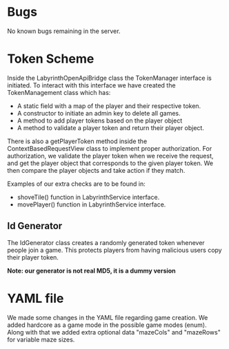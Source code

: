 # Bugs
No known bugs remaining in the server.

# Token Scheme
Inside the LabyrinthOpenApiBridge class the TokenManager interface is initiated. To interact with this interface we have created the TokenManagement class which has:
- A static field with a map of the player and their respective token. 
- A constructor to initiate an admin key to delete all games.
- A method to add player tokens based on the player object 
- A method to validate a player token and return their player object. 

There is also a getPlayerToken method inside the ContextBasedRequestView class to implement proper authorization. 
For authorization, we validate the player token when we receive the request, and get the player object that corresponds to the given player token. We then compare the player objects and take action if they match.

Examples of our extra checks are to be found in:
- shoveTile() function in LabyrinthService interface.
- movePlayer() function in LabyrinthService interface.

## Id Generator
The IdGenerator class creates a randomly generated token whenever people join a game. This protects players from having malicious users copy their player token.

**Note: our generator is not real MD5, it is a dummy version**

# YAML file
We made some changes in the YAML file regarding game creation. We added hardcore as a game mode in the possible game modes (enum).
Along with that we added extra optional data "mazeCols" and "mazeRows" for variable maze sizes.
